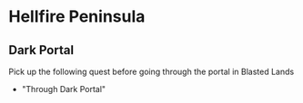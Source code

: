 # Hellfire Peninsula

## Dark Portal
Pick up the following quest before going through the portal in Blasted Lands
- "Through Dark Portal"
